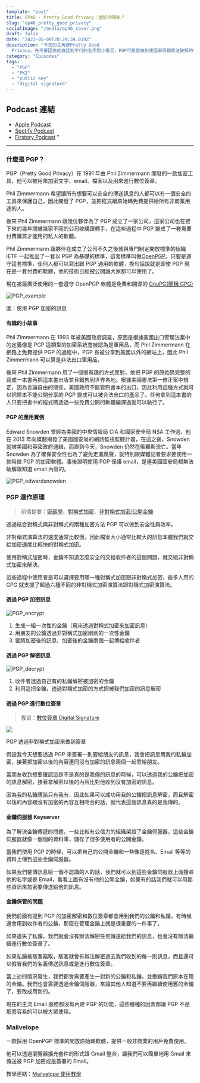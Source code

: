 ```yaml
---
template: "post"
title: EP46 - Pretty Good Privacy｜蠻好的隱私？
slug: "ep46_pretty_good_privacy"
socialImage: "/media/ep46_cover.png"
draft: false
date: "2021-05-09T20:24:34.019Z"
description: "今天的主角是Pretty Good
  Privacy，先不要因為他白話到不行的名字而小看它，PGP可是能做到連國安局都無法破解的安全性！早在1991年就被開發出來的PGP到底是怎麼做到高規格的安全性、經過這麼多年還可以存活下來，而身為一般民眾又可以怎麼利用這份技術呢？"
category: "Episodes"
tags:
  - "PGP"
  - "PKI"
  - "public key"
  - "digital signature"
---
```


## Podcast 連結

- [Apple Podcast](https://podcasts.apple.com/tw/podcast/%E8%B3%87%E5%AE%89%E8%A7%A3%E5%A3%93%E7%B8%AE/id1513276667#episodeGuid=ckohmxldp1sf408344yypud0g)
- [Spotify Podcast](https://open.spotify.com/episode/7wAR78aZ76iczwKMohUKiM)
- [Firstory Podcast](https://open.firstory.me/story/ckohmxldp1sf408344yypud0g)
"
---

### 什麼是 PGP？

PGP（Pretty Good Privacy）在 1991 年由 Phil Zimmermann 開發的一款加密工具，他可以被用來加密文字、email、檔案以及用來進行數位簽章。

Phil Zimmermann 希望讓所有想要可以安全的傳送訊息的人都可以有一個安全的工具來保護自己，因此開發了 PGP，並把程式跟原始碼免費提供給所有非商業用途的人。

後來 Phil Zimmermann 跟幾位夥伴為了 PGP 成立了一家公司，這家公司也在接下來的幾年間被幾家不同的公司收購跟轉手，在這些過程中 PGP 變成了一套需要付費購買才能用的私人的軟體。

Phil Zimmermann 跟夥伴在成立了公司不久之後就與專門制定開放標準的組織 IETF 一起推出了一套以 PGP 為基礎的標準，這套標準叫做[OpenPGP](https://www.openpgp.org/)。只要是遵守這套標準，任何人都可以寫出跟 PGP 通用的軟體，換句話說就是即使 PGP 現在是一套付費的軟體，他的技術已經被公開讓大家都可以使用了。

現在被最廣泛使用的一套遵守 OpenPGP 軟體是免費和開源的 [GnuPG(簡稱 GPG)](https://gnupg.org/)

![PGP_example](/media/PGP_example.png)

圖：使用 PGP 加密的訊息

#### 有趣的小故事

Phil Zimmermann 在 1993 年被美國政府調查，原因是根據美國出口管理法案中的定義像是 PGP 這類型的加密系統會被認為是軍用品，而 Phil Zimmermann 在網路上免費提供 PGP 的過程中，PGP 有被分享到美國以外的網站上，因此 Phil Zimmermann 可以算是非法出口軍用品。

後來 Phil Zimmermann 用了一個很有趣的方式應對，他把 PGP 的原始碼完整的寫成一本書再把這本書出版並且銷售到世界各地。根據美國憲法第一修正案中規定，因為言論自由的關係，美國政府不能管制書本的出口，因此利用這種方式就可以把原本不能公開分享的 PGP 變成可以被合法出口的產品了。任何拿到這本書的人只要把書中的程式碼透過一些免費公開的軟體編譯過就可以執行了。

#### PGP 的應用實例

Edward Snowden 曾經為美國的中央情報局 CIA 和國家安全局 NSA 工作過，他在 2013 年向媒體揭發了美國國安局的網路監視監聽計畫，在這之後，Snowden 就被美國和英國政府通緝，而直到今天，Snowden 仍然在俄羅斯流亡。當年 Snowden 為了確保安全性也為了避免走漏風聲，就特別跟媒體記者要求要使用一款叫做 PGP 的加密軟體。事後證明使用 PGP 保護 email，是連美國國安局都無法破解跟知道 email 內容的。

![PGP_edwardsnowden](/media/pgp_edwardsnowden.png)

### PGP 運作原理

> 前情提要：[密碼學](/posts/ep20_have_you_heard_of_cryptography)、[對稱式加密](/posts/ep21_public_key_encryption#對稱式加密)、[非對稱式加密/公開金鑰](/posts/ep21_public_key_encryption#非對稱式加密)

透過結合對稱式與非對稱式的兩種加密方法 PGP 可以做到安全性與效率。

非對稱式演算法的速度通常比較慢，因此檔案大小通常比較大的訊息本體我們就交給加密速度比較快的對稱式加密。

使用對稱式加密時，金鑰不知道怎麼安全的交給收件者的這個問題，就交給非對稱式加密來解決。

這些過程中使用者是可以選擇要用哪一種對稱式加密跟非對稱式加密，最多人用的 GPG 就支援了超過六種不同的非對稱式加密演算法跟對稱式加密演算法。

#### 透過 PGP 加密訊息

![PGP_encrypt](/media/PGP_encrypt.png)

1. 生成一組一次性的金鑰（用來透過對稱式加密來加密訊息）
2. 用朋友的公鑰透過非對稱式加密剛剛的一次性金鑰
3. 要將加密後的訊息、加密後的金鑰兩個一起傳給收件者

#### 透過 PGP 解密訊息

![PGP_decrypt](/media/PGP_decrypt.png)

1. 收件者透過自己有的私鑰解密被加密的金鑰
2. 利用這把金鑰，透過對稱式加密的方式把被我們加密的訊息解密

#### 透過 PGP 進行數位簽章

> 複習：[數位簽章 Digital Signature](/posts/ep21_public_key_encryption#數位簽章-digital-signature)

![](/media/pgp_digitalsignature.png)

PGP 透過非對稱式加密來做到簽章

假設我今天想要透過 PGP 來簽署一則要給朋友的訊息，我會把訊息用我的私鑰加密，接著把加密以後的內容連同沒有加密的訊息兩個一起寄給朋友。

當朋友收到想要確認這是不是真的是我傳的訊息的時候，可以透過我的公鑰把加密的訊息解密，接著拿解密以後的內容比對他收到沒有加密的訊息。

因為我的私鑰應該只有我有，因此如果可以成功用我的公鑰把訊息解密，而且解密以後的內容跟沒有加密的內容互相吻合的話，就代表這個訊息真的是我傳的。

#### 金鑰伺服器 Keyserver

為了解決金鑰傳遞的問題，一些比較有公信力的組織架設了金鑰伺服器，這些金鑰伺服器就像一個個的資料庫，儲存了很多使用者的公開金鑰。

當我們使用 PGP 的時候，可以把自己的公開金鑰和一些像是姓名、Email 等等的資料上傳到這些金鑰伺服器。

如果我們要傳訊息給一個不認識的人的話，我們就可以到這些金鑰伺服器上面搜尋他的名字或是 Email，看看上面有沒有他的公開金鑰，如果有的話我們就可以用那些資訊來加密要傳送給他的訊息。

#### 金鑰保管的問題

我們前面有提到 PGP 的加密解密和數位簽章都會用到我們的公鑰和私鑰，有時候還會用到收件者的公鑰，那麼在管理金鑰上就是很重要的一件事了。

如果遺失了私鑰，我們就會沒有辦法解密任何傳送給我們的訊息，也會沒有辦法繼續進行數位簽章了。

如果私鑰被駭客竊取，駭客就會有辦法解密過去我們收到的每一則訊息，而且還可以假冒我們的名義傳送訊息或是進行數位簽章。

當上述的情況發生，我們都會需要產生一對新的公鑰和私鑰，並撤銷我們原本在用的金鑰。我們也會需要透過金鑰伺服器，來讓其他人知道不要再繼續使用舊的金鑰了，要改成用新的。

現在的主流 Email 服務都沒有內建 PGP 的功能，這些種種的因素都讓 PGP 不是那麼容易的可以被大眾使用。

### Mailvelope

一款採用 OpenPGP 標準的開放原始碼軟體，提供一般非商業的用戶免費使用。

他可以透過瀏覽器擴充套件的形式跟 Gmail 整合，讓我們可以簡單地用 Gmail 來傳送被 PGP 加密或是簽署的 Email。

教學連結：[Mailvelope 使用教學](/posts/patches_how_to_use_mailvelope)
